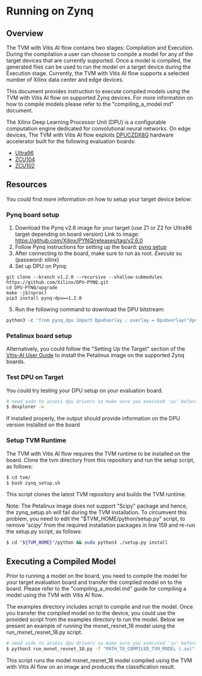 # Running on Zynq

## Overview

 The TVM with Vitis AI flow contains two stages: Compilation and Execution. During the compilation a user can choose to compile a model for any of the target devices that are currently supported. Once a model is compiled, the generated files can be used to run the model on a target device during the Execution stage. Currently, the TVM with Vitis AI flow supports a selected number of Xilinx data center and edge devices.
 
This document provides instruction to execute compiled models using the TVM with Vitis AI flow on supported Zynq devices. For more information on how to compile models please refer to the "compiling_a_model.md" document. 


The Xilinx Deep Learning Processor Unit (DPU) is a configurable computation engine dedicated for convolutional neural networks. On edge devices, The TVM with Vitis AI flow exploits [DPUCZDX8G] hardware accelerator built for the following evaluation boards:
* [Ultra96]
* [ZCU104]
* [ZCU102]

## Resources
You could find more information on how to setup your target device below:

### Pynq board setup
1. Download the Pynq v2.6 image for your target (use Z1 or Z2 for Ultra96 target depending on board version) Link to image: https://github.com/Xilinx/PYNQ/releases/tag/v2.6.0
2. Follow Pynq instructions for setting up the board: [pynq setup](https://pynq.readthedocs.io/en/latest/getting_started.html)
3. After connecting to the board, make sure to run as root. *Execute* su (password: xilinx)
4. Set up DPU on Pynq:
```
git clone --branch v1.2.0 --recursive --shallow-submodules https://github.com/Xilinx/DPU-PYNQ.git
cd DPU-PYNQ/upgrade
make -j$(nproc)
pip3 install pynq-dpu==1.2.0
```
5. Run the following command to download the DPU bitstream:
```python
python3 -c 'from pynq_dpu import DpuOverlay ; overlay = DpuOverlay("dpu.bit")'
```

### Petalinux board setup
Alternatively, you could follow the "Setting Up the Target" section of the [Vitis-AI User Guide] to install the Petalinux image on the supported Zynq boards.


### Test DPU on Target
You could try testing your DPU setup on your evaluation board.


```sh
# need sudo to access dpu drivers so make sure you executed 'su' before (password: xilinx)
$ dexplorer -w
```

If installed properly, the output should provide information on the DPU version installed on the board

### Setup TVM Runtime

The TVM with Vitis AI flow requires the TVM runtime to be installed on the board. Clone the tvm directory from this repository and run the setup script, as follows:

```sh
$ cd tvm/
$ bash zynq_setup.sh
```

This script clones the latest TVM repository and builds the TVM runtime. 

Note: The Petalinux image does not support "Scipy" package and hence, the zynq_setup.sh will fail during the TVM installation. To circumvent this problem, you need to edit the "$TVM_HOME/python/setup.py" script, to remove 'scipy' from the required installation packages in line 159 and re-run the setup.py script, as follows: 

```sh
$ cd "${TVM_HOME}"/python && sudo python3 ./setup.py install
```

## Executing a Compiled Model

Prior to running a model on the board, you need to compile the model for your target evaluation board and transfer the compiled model on to the board. Please refer to the "compiling_a_model.md" guide for compiling a model using the TVM with Vitis AI flow. 

The examples directory includes script to compile and run the model. Once you transfer the compiled model on to the device, you could use the provided script from the examples directory to run the model. Below we present an example of running the mxnet_resnet_18 model using the run_mxnet_resnet_18.py script.


```sh
# need sudo to access dpu drivers so make sure you executed 'su' before (password: xilinx)
$ python3 run_mxnet_resnet_18.py -f "PATH_TO_COMPILED_TVM_MODEL (.so)" 
```

This script runs the model mxnet_resnet_18 model compiled using the TVM with Vitis AI flow on an image and produces the classification result.




[//]: # (These are reference links used in the body of this note and get stripped out when the markdown processor does its job. )

   [Ultra96]:  https://www.xilinx.com/products/boards-and-kits/1-vad4rl.html
   [ZCU104]: https://www.xilinx.com/products/boards-and-kits/zcu104.html
   [DPUCZDX8G]: https://www.xilinx.com/products/intellectual-property/dpu.html
   [Pynq-DPU]: https://github.com/Xilinx/DPU-PYNQ 
   [Vitis-AI User Guide]: https://www.xilinx.com/cgi-bin/docs/rdoc?t=vitis_ai;v=latest;d=zkj1576857115470.html
   [ZCU102]:  https://www.xilinx.com/products/boards-and-kits/ek-u1-zcu102-g.html
  
  
